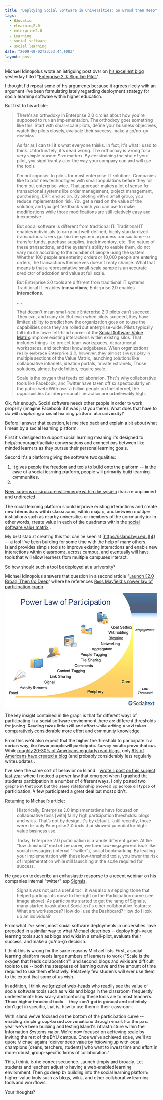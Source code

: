 ```yaml
---
title: "Deploying Social Software in Universities: Go Broad then Deep"
tags:
  - Education
  - elearning2.0
  - enterprise2.0
  - Learning
  - social software
  - social learning
date: "2009-09-02T23:53:44.000Z"
layout: post
---
```


Michael Idinopolus wrote an intriguing post over on [his excellent blog][0] yesterday titled "[Enterprise 2.0: Skip the Pilot.][1]"

I thought I'd repeat some of his arguments because it agrees nicely with an argument I've been formulating lately regarding deployment strategy for social learning software within higher education.

But first to his article:

> There's an orthodoxy in Enterprise 2.0 circles about how you're supposed to run an implementation. The orthodoxy goes something like this: Start with small-scale pilots, define your business objectives, watch the pilots closely, evaluate their success, make a go/no-go decision.
> 
> As far as I can tell it's what everyone thinks. In fact, it's what I used to think. Unfortunately, it's dead wrong. The orthodoxy is wrong for a very simple reason: Size matters. By constraining the size of your pilot, you significantly alter the way your company can and will use the tools.
> 
> I'm not opposed to pilots for most enterprise IT solutions. Companies like to pilot new technologies with small populations before they roll them out enterprise-wide. That approach makes a lot of sense for transactional systems like order management, project management, purchasing, ERP, and so on. By piloting with a small group, you reduce implementation risk. You get a read on the value of the solution, and you get feedback which you can use to make modifications while those modifications are still relatively easy and inexpensive.
> 
> But social software is different from traditional IT. Traditional IT enables individuals to carry out well-defined, highly standardized transactions. Users go into the system to process transactions--to transfer funds, purchase supplies, track inventory, etc. The nature of these transactions, and the system's ability to enable them, do not vary much according to the number of people using the system. Whether 100 people are entering orders or 10,000 people are entering orders, the transactions themselves doesn't really change. What that means is that a representative small-scale sample is an accurate predictor of adoption and value at full scale.
> 
> But Enterprise 2.0 tools are different from traditional IT systems. Traditional IT enables **transactions**; Enterprise 2.0 enables **interactions**.
> 
> ....
> 
> That doesn't mean small-scale Enterprise 2.0 pilots can't succeed. They can, and many do. But even when pilots succeed, they have limited ability to predict how the organization goes on to use the capabilities once they are rolled out enterprise-wide. Pilots typically fall into the lower left-hand corner of the [Social Software Value Matrix][2]: improve existing interactions within existing silos. That includes things like project team workspaces, departmental workspaces, and technical knowledgebases. When organizations really embrace Enterprise 2.0, however, they almost always play in multiple sections of the Value Matrix, launching solutions like collaborative intranets, ideation portals, private extranets, Those solutions, almost by definition, require scale.
> 
> Scale is the oxygen that feeds collaboration. That's why collaborative tools like Facebook, and Twitter have taken off so spectacularly on the public web: With over a billion people on the Internet, the opportunities for interpersonal interaction are unbelievably high.
> 

Ok, fair enough. Social software needs other people in order to work properly (imagine Facebook if it was just you there). What does that have to do with deploying a social learning platform at a university?

Before I answer that question, let me step back and explain a bit about what I mean by a social learning platform.

First it's designed to support social learning meaning it's designed to help/encourage/faciliate conversations and connections between like-minded learners as they pursue their personal learning goals.

Second it's a platform giving the software two qualities:

1. It gives people the freedom and tools to build onto the platform -- in the case of a social learning platform, people will primarily build learning communities.
2. 
[New patterns or structure will emerge within the system][3] that are unplanned and undirected

The social learning platform should improve existing interactions and create new interactions within classrooms, within majors, and between multiple institutions such as nearby universities or members of the community (or in other words, create value in each of the quadrants within the [social software value matrix][2]).

My best stab at creating this tool can be seen at [https://island.byu.edu][4] -- a tool I've been building for some time with the help of many others. Island provides simple tools to improve existing interactions and enable new interactions within classrooms, across campus, and eventually will have tools that will allow learners from multiple campuses interact.

So how should such a tool be deployed at a university?

Michael Idinopolus answers that question in a second article "[Launch E2.0 Broad, Then Go Deep][5]" where he references [Ross Mayfield's power law of participation graph][6].

[![](./power-law-participation.jpg)][5]

The key insight contained in the graph is that for different ways of participating in a social software environment there are different thresholds for joining. Reading takes little skill and effort while editing a wiki takes comparatively considerable more effort and community knowledge.

From this we'd also expect that the higher the threshold to participate in a certain way, the fewer people will participate. Survey results prove that out. While [roughly 20-30% of Americans regularly read blogs][7], only [6% of Americans have created a blog][8] (and probably considerably less regularly write updates).

I've seen the same sort of behavior on Island. I [wrote a post on this subject last year][9] where I noticed a power law that emerged when I graphed the students participation in a number of different ways. I only posted two graphs in that post but the same relationship showed up across all types of participation. A few participated a great deal but most didn't.

Returning to Michael's article:

> Historically, Enterprise 2.0 implementations have focused on collaborative tools [with] fairly high participation thresholds: blogs and wikis. That's not by design, it's by default. Until recently, those were the only Enterprise 2.0 tools that showed potential for high-value business use.
> 
> Today, Enterprise 2.0 participation is a whole different game. At the "low threshold" end of the curve, we have low-engagement tools like social messaging (internal "Twitter"), social bookmarking. By leading your implementation with these low-threshold tools, you lower the risk of implementation while still launching at the scale required for success.
> 

He goes on to describe an enthusiastic response to a recent webinar on his companies internal "twitter" app [Signals][10].

> Signals was not just a useful tool, it was also a stepping stone that helped participants move to the right on the Participation curve (see image above). As participants started to get the hang of Signals, many started to ask about Socialtext's other collaborative features: What are workspaces? How do I use the Dashboard? How do I look up an individual?
> 

From what I've seen, most social software deployments in universities have preceded in a similar way to what Michael describes -- deploy high-value learning tools such as blogs and wikis in a small-pilot, evaluate their success, and make a go/no-go decision.

I think this is wrong for the same reasons Michael lists. First, a social learning platform needs large numbers of learners to work ("Scale is the oxygen that feeds collaboration") and second, blogs and wikis are difficult tools to use -- both the steepness of learning curve and the amount of time required to use them effectively. Relatively few students will ever use them to the extent that some of us wish.

In addition, I think we (grizzled web-heads who readily see the value of social software tools such as wikis and blogs in the classroom) frequently underestimate how scary and confusing these tools are to most teachers. These higher-threshold tools -- they don't get in general and definitely don't get in specific, that is, how to use them in their classroom.

With Island we've focused on the bottom of the participation curve -- enabling simple group-based conversations through email. For the past year we've been building and testing Island's infrastructure within the Information Systems major. We're now focused on achieving scale by inviting the rest of the BYU campus. Once we've achieved scale, we'll (to quote Michael again) "deliver deep value by following up with local champions [deans, teachers, students] who want to invest time and effort in more robust, group-specific forms of collaboration."

This, I think, is the correct sequence. Launch simply and broadly. Let students and teachers adjust to having a web-enabled learning environment. Then go deep by building into the social learning platform higher-value tools such as blogs, wikis, and other collaborative learning tools and workflows.

Your thoughts?


[0]: http://michaeli.typepad.com/my_weblog/
[1]: http://michaeli.typepad.com/my_weblog/2009/08/enterprise-20-skip-the-pilot.html
[2]: http://michaeli.typepad.com/my_weblog/2009/04/the-social-software-value-matrix.html
[3]: http://andrewmcafee.org/2006/05/the_mechanisms_of_online_emergence/
[4]: https://island.byu.edu
[5]: http://michaeli.typepad.com/my_weblog/2009/09/launching-at-scale-.html
[6]: http://ross.typepad.com/blog/2006/04/power_law_of_pa.html
[7]: http://www.harrisinteractive.com/harris_poll/index.asp?PID=879
[8]: http://www.pewinternet.org/Commentary/2005/May/New-data-on-blogs-and-blogging.aspx
[9]: /power-law-graphs-from-classroom-community-websit
[10]: http://www.socialtext.com/products/signals.php